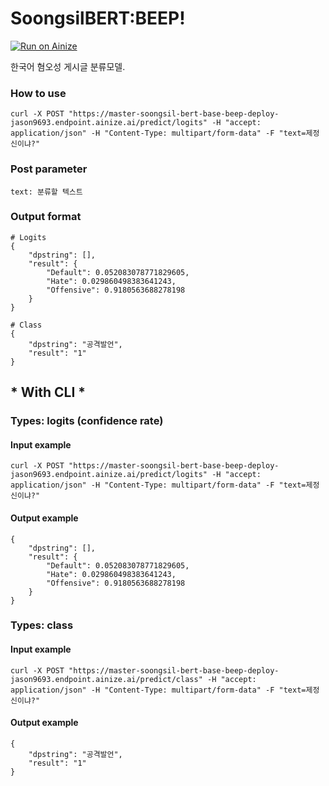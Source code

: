 # SoongsilBERT:BEEP! 

[![Run on Ainize](https://ainize.ai/images/run_on_ainize_button.svg)](https://ainize.web.app/redirect?git_repo=https://github.com/jason9693/KoGPT-Kakaobrain-deploy)

한국어 혐오성 게시글 분류모델.

### How to use

    curl -X POST "https://master-soongsil-bert-base-beep-deploy-jason9693.endpoint.ainize.ai/predict/logits" -H "accept: application/json" -H "Content-Type: multipart/form-data" -F "text=제정신이냐?"

### Post parameter

    text: 분류할 텍스트


### Output format

    # Logits
    {
        "dpstring": [],
        "result": {
            "Default": 0.052083078771829605,
            "Hate": 0.029860498383641243,
            "Offensive": 0.9180563688278198
        }
    }
    
    # Class
    {
        "dpstring": "공격발언",
        "result": "1"
    }


## * With CLI *

### Types: logits (confidence rate)

#### Input example

    curl -X POST "https://master-soongsil-bert-base-beep-deploy-jason9693.endpoint.ainize.ai/predict/logits" -H "accept: application/json" -H "Content-Type: multipart/form-data" -F "text=제정신이냐?"

#### Output example

    {
        "dpstring": [],
        "result": {
            "Default": 0.052083078771829605,
            "Hate": 0.029860498383641243,
            "Offensive": 0.9180563688278198
        }
    }

### Types: class

#### Input example

    curl -X POST "https://master-soongsil-bert-base-beep-deploy-jason9693.endpoint.ainize.ai/predict/class" -H "accept: application/json" -H "Content-Type: multipart/form-data" -F "text=제정신이냐?"

#### Output example


    {
        "dpstring": "공격발언",
        "result": "1"
    }

